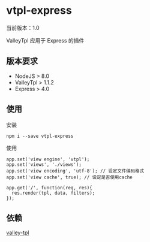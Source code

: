 # vtpl-express

当前版本：1.0

ValleyTpl 应用于 Express 的插件

## 版本要求

* NodeJS > 8.0
* ValleyTpl > 1.1.2
* Express > 4.0

## 使用

安装

	npm i --save vtpl-express

使用

	app.set('view engine', 'vtpl');
	app.set('views', './views');
	app.set('view encoding', 'utf-8'); // 设定文件编码格式
	app.set('view cache', true); // 设定是否使用cache

	app.get('/', function(req, res){
	  res.render(tpl, data, filters);
	});

## 依赖

[valley-tpl](https://github.com/hitvalley/valley-tpl)
